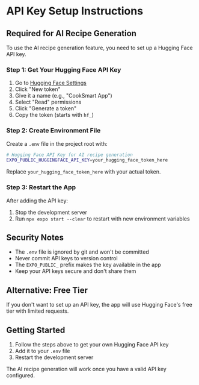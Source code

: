 # API Key Setup Instructions

## Required for AI Recipe Generation

To use the AI recipe generation feature, you need to set up a Hugging Face API key.

### Step 1: Get Your Hugging Face API Key

1. Go to [Hugging Face Settings](https://huggingface.co/settings/tokens)
2. Click "New token"
3. Give it a name (e.g., "CookSmart App")
4. Select "Read" permissions
5. Click "Generate a token"
6. Copy the token (starts with `hf_`)

### Step 2: Create Environment File

Create a `.env` file in the project root with:

```bash
# Hugging Face API Key for AI recipe generation
EXPO_PUBLIC_HUGGINGFACE_API_KEY=your_hugging_face_token_here
```

Replace `your_hugging_face_token_here` with your actual token.

### Step 3: Restart the App

After adding the API key:
1. Stop the development server
2. Run `npx expo start --clear` to restart with new environment variables

## Security Notes

- The `.env` file is ignored by git and won't be committed
- Never commit API keys to version control
- The `EXPO_PUBLIC_` prefix makes the key available in the app
- Keep your API keys secure and don't share them

## Alternative: Free Tier

If you don't want to set up an API key, the app will use Hugging Face's free tier with limited requests.

## Getting Started

1. Follow the steps above to get your own Hugging Face API key
2. Add it to your `.env` file
3. Restart the development server

The AI recipe generation will work once you have a valid API key configured. 